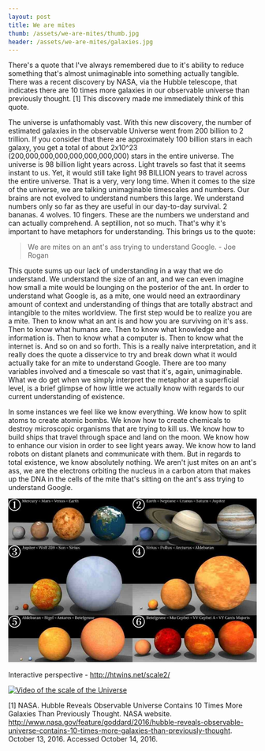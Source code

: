 ```yaml
---
layout: post
title: We are mites
thumb: /assets/we-are-mites/thumb.jpg
header: /assets/we-are-mites/galaxies.jpg
---
```

There's a quote that I've always remembered due to it's ability to reduce something that's almost unimaginable into something actually tangible. There was a recent discovery by NASA, via the Hubble telescope, that indicates there are 10 times more galaxies in our observable universe than previously thought. [1] This discovery made me immediately think of this quote. 
 
The universe is unfathomably vast. With this new discovery, the number of estimated galaxies in the observable Universe went from 200 billion to 2 trillion. If you consider that there are approximately 100 billion stars in each galaxy, you get a total of about 2x10^23 (200,000,000,000,000,000,000,000) stars in the entire universe. The universe is 98 billion light years across. Light travels so fast that it seems instant to us. Yet, it would still take light 98 BILLION years to travel across the entire universe. That is a very, very long time. When it comes to the size of the universe, we are talking unimaginable timescales and numbers. Our brains are not evolved to understand numbers this large. We understand numbers only so far as they are useful in our day-to-day survival. 2 bananas. 4 wolves. 10 fingers. These are the numbers we understand and can actually comprehend. A septillion, not so much. That's why it's important to have metaphors for understanding. This brings us to the quote: 
 
> We are mites on an ant's ass trying to understand Google. - Joe Rogan
 
This quote sums up our lack of understanding in a way that we do understand. We understand the size of an ant, and we can even imagine how small a mite would be lounging on the posterior of the ant. In order to understand what Google is, as a mite, one would need an extraordinary amount of context and understanding of things that are totally abstract and intangible to the mites worldview. The first step would be to realize you are a mite. Then to know what an ant is and how you are surviving on it's ass. Then to know what humans are. Then to know what knowledge and information is. Then to know what a computer is. Then to know what the internet is. And so on and so forth. This is a really naive interpretation, and it really does the quote a disservice to try and break down what it would actually take for an mite to understand Google. There are too many variables involved and a timescale so vast that it's, again, unimaginable. What we do get when we simply interpret the metaphor at a superficial level, is a brief glimpse of how little we actually know with regards to our current understanding of existence. 
 
In some instances we feel like we know everything. We know how to split atoms to create atomic bombs. We know how to create chemicals to destroy microscopic organisms that are trying to kill us. We know how to build ships that travel through space and land on the moon. We know how to enhance our vision in order to see light years away. We know how to land robots on distant planets and communicate with them. But in regards to total existence, we know absolutely nothing. We aren't just mites on an ant's ass, we are the electrons orbiting the nucleus in a carbon atom that makes up the DNA in the cells of the mite that's sitting on the ant's ass trying to understand Google. 


![Earth compared to Stars](/assets/we-are-mites/earthToStars.jpg "Earth compared to Stars")  


Interactive perspective - http://htwins.net/scale2/ 


[![Video of the scale of the Universe](http://img.youtube.com/vi/RVBp5apTwYE/0.jpg)](http://www.youtube.com/watch?v=RVBp5apTwYE "Scale of the Universe") 

 
[1] NASA. Hubble Reveals Observable Universe Contains 10 Times More Galaxies Than Previously Thought. NASA website. http://www.nasa.gov/feature/goddard/2016/hubble-reveals-observable-universe-contains-10-times-more-galaxies-than-previously-thought. October 13, 2016. Accessed October 14, 2016.
